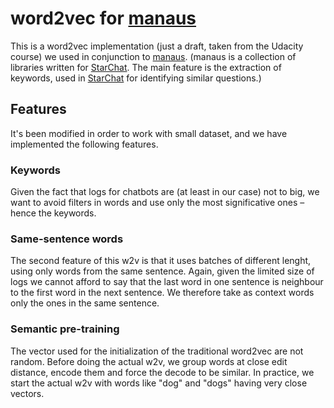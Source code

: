 # word2vec for [manaus](https://github.com/GetJenny/manaus)

This is a word2vec implementation (just a draft, taken from the Udacity course) we used in conjunction to
[manaus](https://github.com/GetJenny/manaus). (manaus is a collection of libraries written for [StarChat](https://github.com/GetJenny/starchat). The main feature is the extraction of keywords, used in [StarChat](https://github.com/GetJenny/starchat) for identifying similar questions.)

## Features

It's been modified in order to work with small dataset, and we have implemented the following features.

### Keywords
Given the fact that logs for chatbots are (at least in our case) not to big, we want to avoid filters in words and use only the most significative ones –hence the keywords.

### Same-sentence words
The second feature of this w2v is that it uses batches of different lenght, using only words from the same sentence. Again, given the limited size of logs we cannot afford to say that the last word in one sentence is neighbour to the first word in the next sentence. We therefore take as context words only the ones in the same sentence.

### Semantic pre-training
The vector used for the initialization of the traditional word2vec are not random. Before doing the actual w2v, we group words at close edit distance, encode them and force the decode to be similar. In practice, we start the actual w2v with words like "dog" and "dogs" having very close vectors.
